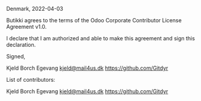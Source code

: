 Denmark, 2022-04-03

Butikki agrees to the terms of the Odoo Corporate Contributor License
Agreement v1.0.

I declare that I am authorized and able to make this agreement and sign this
declaration.

Signed,

Kjeld Borch Egevang kjeld@mail4us.dk https://github.com/Gitdyr

List of contributors:

Kjeld Borch Egevang kjeld@mail4us.dk https://github.com/Gitdyr
